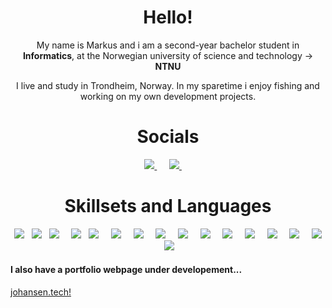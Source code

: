 <h1 align="center">Hello!</h1>
<p align='center'>
  My name is Markus and i am a second-year bachelor student in <b>Informatics</b>, at the Norwegian university of science and technology -> <b>NTNU</b>
</p>
<p align='center'>
  I live and study in Trondheim, Norway. In my sparetime i enjoy fishing and working on my own development projects.
</p>

<h1 align="center">Socials</h1>
<p align='center'>
  <a href="https://www.linkedin.com/in/markus-johansen-64625b208/">
     <img src="https://img.shields.io/badge/linkedin-%230077B5.svg?&style=for-the-badge&logo=linkedin&logoColor=white" />
  </a>&nbsp;&nbsp;&nbsp;&nbsp;
  <a href="mailto:markusarj@gmail.com">
    <img src="https://img.shields.io/badge/gmail-%23D14836.svg?&style=for-the-badge&logo=gmail&logoColor=white" />
  </a>&nbsp;&nbsp;&nbsp;&nbsp;
</p>

<h1 align="center">Skillsets and Languages</h1>
<p align="center">
  <img src="https://img.shields.io/badge/CSS3-1572B6?&style=for-the-badge&logo=css3&logoColor=white" />&nbsp;&nbsp;
  <img src="https://img.shields.io/badge/JavaScript-F7DF1E?style=for-the-badge&logo=javascript&logoColor=black" />&nbsp;&nbsp;
  <img src="https://img.shields.io/badge/TypeScript-007ACC?style=for-the-badge&logo=typescript&logoColor=white" />&nbsp;&nbsp;&nbsp;&nbsp;
  <img src="https://img.shields.io/badge/React-20232A?style=for-the-badge&logo=react&logoColor=61DAFB" />&nbsp;&nbsp;
  <img src="https://img.shields.io/badge/node.js%20-%23339933.svg?&style=for-the-badge&logo=node.js&logoColor=white" />&nbsp;&nbsp;&nbsp;&nbsp;
  <img src="https://img.shields.io/badge/-Tailwind-06B6D4?&style=for-the-badge&logo=tailwind-css&logoColor=black" />&nbsp;&nbsp;&nbsp;&nbsp;
  <img src="https://img.shields.io/badge/-Java-F05032?&style=for-the-badge&logo=oracle&logoColor=white" />&nbsp;&nbsp;&nbsp;&nbsp;
  <img src="https://img.shields.io/badge/-JavaFX-F05032?&style=for-the-badge&logo=oracle&logoColor=white" />&nbsp;&nbsp;&nbsp;&nbsp;
  <img src="https://img.shields.io/badge/-Python-3776AB?&style=for-the-badge&logo=python&logoColor=white" />&nbsp;&nbsp;&nbsp;&nbsp;
  <img src="https://img.shields.io/badge/-Json-000000?&style=for-the-badge&logo=json&logoColor=white" />&nbsp;&nbsp;&nbsp;&nbsp;
  <img src="https://img.shields.io/badge/-Git-F05032?&style=for-the-badge&logo=git&logoColor=white" />&nbsp;&nbsp;&nbsp;&nbsp;
  <img src="https://img.shields.io/badge/-Vercel-000000?&style=for-the-badge&logo=vercel&logoColor=white" />&nbsp;&nbsp;&nbsp;&nbsp;
  <img src="https://img.shields.io/badge/-Figma-F24E1E?&style=for-the-badge&logo=figma&logoColor=white" />&nbsp;&nbsp;&nbsp;&nbsp;
  <img src="https://img.shields.io/badge/-VS Code-007ACC?&style=for-the-badge&logo=visual-studio-code&logoColor=white" />&nbsp;&nbsp;&nbsp;&nbsp;
  <img src="https://img.shields.io/badge/-Wireshark-1679A7?&style=for-the-badge&logo=wireshark&logoColor=white" />&nbsp;&nbsp;&nbsp;&nbsp;
  <img src="https://img.shields.io/badge/-Firebase-FFCA28?&style=for-the-badge&logo=firebase&logoColor=white" />&nbsp;&nbsp;&nbsp;&nbsp;
</p>


<p align='center'>
<h4>I also have a portfolio webpage under developement...</h4>
  <a href="https://www.johansen.tech/">johansen.tech!</a>&nbsp;&nbsp;&nbsp;
</p>
